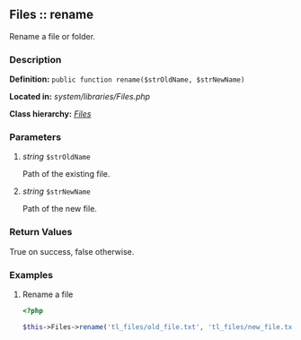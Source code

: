 
Files :: rename
-------------------------------------------

Rename a file or folder.


### Description ###

**Definition:** `public function rename($strOldName, $strNewName)`

**Located in:** *system/libraries/Files.php*

**Class hierarchy:** *[Files](../Files.md)*


### Parameters ###

1. *string* `$strOldName`

	Path of the existing file.

2. *string* `$strNewName`

	Path of the new file.


### Return Values ###

True on success, false otherwise.


### Examples ###

1. Rename a file

	```php
	<?php

	$this->Files->rename('tl_files/old_file.txt', 'tl_files/new_file.txt');
	```


